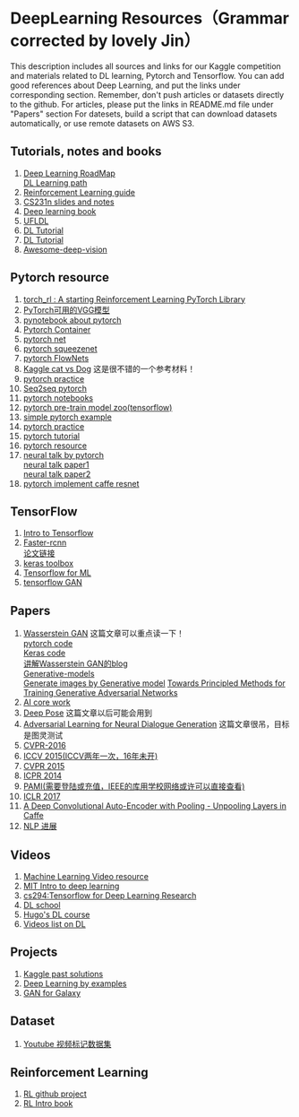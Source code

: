 # DeepLearning Resources（Grammar corrected by lovely Jin）
This description includes all sources and links for our Kaggle competition and materials related to DL learning, Pytorch and Tensorflow. 
You can add good references about Deep Learning, and put the links under corresponding section.
Remember, don't push articles or datasets directly to the github.
For articles, please put the links in README.md file under "Papers" section
For datesets, build a script that can download datasets automatically, or use remote datasets on AWS S3.


## Tutorials, notes and books

1. [Deep Learning RoadMap](https://github.com/songrotek/Deep-Learning-Papers-Reading-Roadmap)  
	[DL Learning path](http://yerevann.com/a-guide-to-deep-learning/)  
2. [Reinforcement Learning guide](https://github.com/0bserver07/Study-Reinforcement-Learning)
3. [CS231n slides and notes](http://cs231n.stanford.edu/syllabus_winter2015.html)
4. [Deep learning book](http://www.deeplearningbook.org/)
5. [UFLDL](http://deeplearning.stanford.edu/tutorial/)
6. [DL Tutorial](http://www.deeplearning.net/tutorial/mlp.html)
7. [DL Tutorial](http://neuralnetworksanddeeplearning.com/chap1.html)
8. [Awesome-deep-vision](https://github.com/kjw0612/awesome-deep-vision)


## Pytorch resource

1. [torch_rl : A starting Reinforcement Learning PyTorch Library](https://github.com/ludc/rl)
2. [PyTorch可用的VGG模型](https://github.com/jcjohnson/pytorch-vgg)
3. [pynotebook about pytorch](https://github.com/pytorch)
4. [Pytorch Container](https://github.com/amdegroot/pytorch-containers)
5. [pytorch net](https://github.com/pytorch/tnt)
6. [pytorch squeezenet](https://github.com/gsp-27/pytorch_Squeezenet)
7. [pytorch FlowNets](https://github.com/ClementPinard/FlowNetPytorch)
8. [Kaggle cat vs Dog](https://github.com/desimone/pytorch-cat-vs-dogs) 这是很不错的一个参考材料！
9. [pytorch practice](https://github.com/napsternxg/pytorch-practice)
10. [Seq2seq pytorch](https://github.com/popol1991/seq2seq-pytorch-example)
11. [pytorch notebooks](https://github.com/thomlake/pytorch-notebooks)
12. [pytorch pre-train model zoo(tensorflow)](https://github.com/Cadene/tensorflow-model-zoo.torch)
13. [simple pytorch example](https://github.com/jcjohnson/pytorch-examples)
14. [pytorch practice](https://github.com/spro/practical-pytorch)
15. [pytorch tutorial](https://iamtrask.github.io/2017/01/15/pytorch-tutorial/)
16. [pytorch resource](https://github.com/rickiepark/awesome-pytorch)
17. [neural talk by pytorch](https://github.com/ruotianluo/neuraltalk2.pytorch)  
	[neural talk paper1](http://cs.stanford.edu/people/karpathy/cvpr2015.pdf)  
	[neural talk paper2](https://arxiv.org/pdf/1411.4555.pdf)
18. [pytorch implement caffe resnet](https://github.com/ruotianluo/pytorch-resnet/blob/master/resnet.py)

## TensorFlow

1. [Intro to Tensorflow](https://jasdeep06.github.io/posts/getting-started-with-tensorflow/)
2. [Faster-rcnn](https://github.com/endernewton/tf-faster-rcnn)  
	[论文链接](https://arxiv.org/abs/1702.02138)
3. [keras toolbox](https://github.com/hadim/keras-toolbox)
4. [Tensorflow for ML](https://github.com/backstopmedia/tensorflowbook)
5. [tensorflow GAN](https://github.com/shekkizh/WassersteinGAN.tensorflow)



## Papers

1. [Wasserstein GAN](https://arxiv.org/abs/1701.07875) 这篇文章可以重点读一下！   
   [pytorch code](https://gist.github.com/soumith/71995cecc5b99cda38106ad64503cee3)     
   [Keras code](https://github.com/tdeboissiere/DeepLearningImplementations/tree/master/WassersteinGAN)   
   [讲解Wasserstein GAN的blog](http://mp.weixin.qq.com/s/zSKUpVpnHSbfY82cTKmPfQ)   
   [Generative-models](https://github.com/wiseodd/generative-models)  
   [Generate images by Generative model](https://github.com/jhayes14/GAN)
   [Towards Principled Methods for Training Generative Adversarial Networks](https://arxiv.org/abs/1701.04862)
3. [AI core work](https://github.com/ceobillionaire/WHAT-AI-CAN-DO-FOR-YOU)
4. [Deep Pose](https://github.com/mitmul/deeppose) 这篇文章以后可能会用到
5. [Adversarial Learning for Neural Dialogue Generation](https://arxiv.org/pdf/1701.06547.pdf) 这篇文章很吊，目标是图灵测试  
6. [CVPR-2016](http://www.cv-foundation.org/openaccess/CVPR2016.py)  
7. [ICCV 2015(ICCV两年一次，16年未开)](http://www.cv-foundation.org/openaccess/ICCV2015.py)  
8. [CVPR 2015](http://www.cv-foundation.org/openaccess/CVPR2015.py)  
9. [ICPR 2014](http://ieeexplore.ieee.org/xpl/mostRecentIssue.jsp?punumber=6966883)
10. [PAMI(需要登陆或充值，IEEE的库用学校网络或许可以直接查看)](http://ieeexplore.ieee.org/xpl/RecentIssue.jsp?punumber=34)
11. [ICLR 2017](https://openreview.net/group?id=ICLR.cc/2017/conference)
12. [A Deep Convolutional Auto-Encoder with Pooling - Unpooling Layers in Caffe](https://arxiv.org/abs/1701.04949)
13. [NLP 进展](https://handong1587.github.io/deep_learning/2016/12/06/keep-up-with-new-trends.html)



## Videos

1. [Machine Learning Video resource](https://hackmd.io/MYJgbArAjMYgtABilAnPALCgzPARgBwAmBmAZhsBAYnqhntkA===?view)
2. [MIT Intro to deep learning](http://weibo.wbdacdn.com/url/t/RxuOhKQ/)
3. [cs294:Tensorflow for Deep Learning Research](https://web.stanford.edu/class/cs20si/)
4. [DL school](https://www.bayareadlschool.org/)
5. [Hugo's DL course](http://info.usherbrooke.ca/hlarochelle/neural_networks/evaluations.html)
6. [Videos list on DL](https://www.analyticsvidhya.com/blog/2016/12/21-deep-learning-videos-tutorials-courses-on-youtube-from-2016/)

## Projects

1. [Kaggle past solutions](http://ndres.me/kaggle-past-solutions/)
2. [Deep Learning by examples](https://github.com/PaddlePaddle/book)
3. [GAN for Galaxy](http://space.ml/proj/GalaxyGAN.html)


## Dataset

1. [Youtube 视频标记数据集](https://research.google.com/youtube-bb/download.html)

## Reinforcement Learning

1. [RL github project](https://github.com/aikorea/awesome-rl)
2. [RL Intro book](https://webdocs.cs.ualberta.ca/~sutton/book/bookdraft2016sep.pdf)



